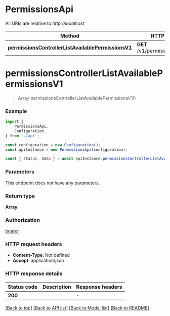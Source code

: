 # PermissionsApi

All URIs are relative to *http://localhost*

|Method | HTTP request | Description|
|------------- | ------------- | -------------|
|[**permissionsControllerListAvailablePermissionsV1**](#permissionscontrollerlistavailablepermissionsv1) | **GET** /v1/permissions/available | |

# **permissionsControllerListAvailablePermissionsV1**
> Array<string> permissionsControllerListAvailablePermissionsV1()


### Example

```typescript
import {
    PermissionsApi,
    Configuration
} from './api';

const configuration = new Configuration();
const apiInstance = new PermissionsApi(configuration);

const { status, data } = await apiInstance.permissionsControllerListAvailablePermissionsV1();
```

### Parameters
This endpoint does not have any parameters.


### Return type

**Array<string>**

### Authorization

[bearer](../README.md#bearer)

### HTTP request headers

 - **Content-Type**: Not defined
 - **Accept**: application/json


### HTTP response details
| Status code | Description | Response headers |
|-------------|-------------|------------------|
|**200** |  |  -  |

[[Back to top]](#) [[Back to API list]](../README.md#documentation-for-api-endpoints) [[Back to Model list]](../README.md#documentation-for-models) [[Back to README]](../README.md)

